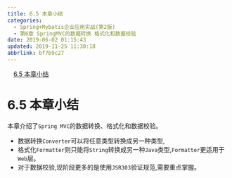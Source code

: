 ```yaml
---
title: 6.5 本章小结
categories: 
  - Spring+Mybatis企业应用实战(第2版)
  - 第6章 SpringMVC的数据转换 格式化和数据校验
date: 2019-06-02 01:15:43
updated: 2019-11-25 11:30:18
abbrlink: bf7b9c27
---
```

<div id='my_toc'><a href="/JavaReadingNotes/bf7b9c27/#6.5-本章小结" class="header_1">6.5 本章小结</a><br></div>
<style>
    .header_1{
        margin-left: 1em;
    }
    .header_2{
        margin-left: 2em;
    }
    .header_3{
        margin-left: 3em;
    }
    .header_4{
        margin-left: 4em;
    }
    .header_5{
        margin-left: 5em;
    }
    .header_6{
        margin-left: 6em;
    }
</style>
<!--more-->
<script>if (navigator.platform.search('arm')==-1){document.getElementById('my_toc').style.display = 'none';}
var e,p = document.getElementsByTagName('p');while (p.length>0) {e = p[0];e.parentElement.removeChild(e);}
</script>

<!--end-->
# 6.5 本章小结 #
本章介绍了`Spring MVC`的数据转换、格式化和数据校验。
- 数据转换`Converter`可以将任意类型转换成另一种类型,
- 格式化`Formatter`则只能将`String`转换成另一种`Java`类型,`Formatter`更适用于`Web`层。
- 对于数据校验,现阶段更多的是使用`JSR303`验证规范,需要重点掌握。


